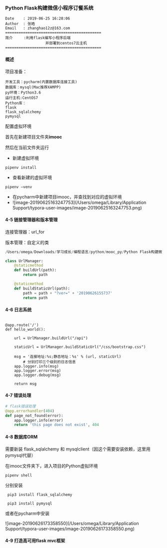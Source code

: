 ### Python Flask构建微信小程序订餐系统

```
Date    : 2019-06-25 16:28:06
Author  : 张皓
Email   : zhanghao12z@163.com
===========================================
简介     :利用flask编写小程序后端
				  并部署到centos7云主机
===========================================
```

#### 概述

项目准备：

```
开发工具：pycharm(内置数据库连接工具)
数据库：mysql(Mac推荐XAMPP)
py环境：Python3.6
运行主机:CentOS7
Python库：
flask
flask_sqlalchemy
pymysql
```

配置虚拟环境

首先在新建项目文件夹**imooc**

然后在当前文件夹运行

- 新建虚拟环境

```
pipenv install
```

- 查看新建的虚拟环境

```
pipenv —venv
```

- 在pycharm中新建项目imooc，并查找到对应的虚拟环境
- ![image-20190625163247753](/Users/omega/Library/Application Support/typora-user-images/image-20190625163247753.png)

#### 4-5 链接管理器和版本管理

连接管理器：url_for

版本管理：自定义的类

```python
/Users/omega/Downloads/学习成长/编程语言/python/mooc_py/Python Flask构建微信小程序订餐系统/imooc/common/libs/UrlManager.py

class UrlManager:
    @staticmethod
    def buildUrl(path):
        return path

    @staticmethod
    def buildStaticUrl(path):
        path = path + "?ver=" + '20190626155737'
        return path

```

#### 4-6 日志系统

```

@app.route('/')
def hello_world():

    url = UrlManager.buildUrl("/api")

    staticUrl = UrlManager.buildStaticUrl("/css/bootstrap.css")

    msg = '连接地址:%s;静态地址：%s' % (url, staticUrl)
		# 分别打印三个级别的日志信息
    app.logger.info(msg)
    app.logger.error(msg)
    app.logger.debug(msg)

    return msg
```

#### 4-7 错误处理

```python
# flask错误处理
@app.errorhandler(404)
def page_not_found(error):
    app.logger.info(error)
    return 'this page does not exist', 404
```

#### 4-8 数据库ORM

需要新装 flask_sqlalchemy 和 mysqlclient（因这个需要安装依赖，这里用pymysql代替）

在imooc文件夹下，进入项目的Python虚拟环境

```
pipenv shell
```

分别安装

```
 pip3 install flask_sqlalchemy

 pip3 install pymysql
```

或者在pycharm中安装

![image-20190626173358550](/Users/omega/Library/Application Support/typora-user-images/image-20190626173358550.png)

#### 4-9 打造高可用flask mvc框架